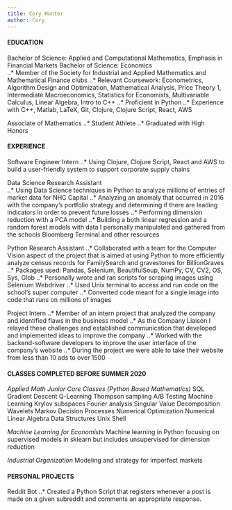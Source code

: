```yaml
---
title: Cory Hunter
author: Cory
---
```


#### EDUCATION

Bachelor of Science: Applied and Computational Mathematics, Emphasis in Financial Markets
Bachelor of Science: Economics          
..* Member of the Society for Industrial and Applied Mathematics and Mathematical Finance clubs
..* Relevant Coursework: Econometrics, Algorithm Design and Optimization, Mathematical Analysis, Price Theory 1, Intermediate Macroeconomics, Statistics for Economists, Multivariable Calculus, Linear Algebra, Intro to C++
..* Proficient in Python
..* Experience with C++, Matlab, LaTeX, Git, Clojure, Clojure Script, React, AWS

Associate of Mathematics
..* Student Athlete
..* Graduated with High Honors

#### EXPERIENCE
Software Engineer Intern
..* Using Clojure, Clojure Script, React and AWS to build a user-friendly system to support corporate supply chains

Data Science Research Assistant 	
..* Using Data Science techniques in Python to analyze millions of entries of market data for NHC Capital
..* Analyzing an anomaly that occurred in 2016 with the company’s portfolio strategy and determining if there are leading indicators in order to prevent future losses
..* Performing dimension reduction with a PCA model
..* Building a both linear regression and a random forest models with data I personally manipulated and gathered from the schools Bloomberg Terminal and other resources

Python Research Assistant
..* Collaborated with a team for the Computer Vision aspect of the project that is aimed at using Python to more efficiently analyze census records for FamilySearch and gravestones for BillionGraves
..* Packages used: Pandas, Selenium, BeautifulSoup, NumPy, CV, CV2, OS, Sys, Glob
..* Personally wrote and ran scripts for scraping images using Selenium Webdriver
..* Used Unix terminal to access and run code on the school’s super computer
..* Converted code meant for a single image into code that runs on millions of images

Project Intern
..* Member of an intern project that analyzed the company and identified flaws in the business model
..* As the Company Liaison I relayed these challenges and established communication that developed and implemented ideas to improve the company
..* Worked with the backend-software developers to improve the user interface of the company’s website
..* During the project we were able to take their website from less than 10 ads to over 1500

#### CLASSES COMPLETED BEFORE SUMMER 2020

*Applied Math Junior Core Classes (Python Based Mathematics)*
SQL
Gradient Descent
Q-Learning
Thompson sampling
A/B Testing	Machine Learning
Krylov subspaces
Fourier analysis
Singular Value Decomposition
Wavelets	Markov Decision Processes
Numerical Optimization
Numerical Linear Algebra
Data Structures
Unix Shell

*Machine Learning for Economists*
  Machine learning in Python focusing on supervised models in sklearn but includes unsupervised for dimension reduction

*Industrial Organization*
   Modeling and strategy for imperfect markets

#### PERSONAL PROJECTS

Reddit Bot
..* Created a Python Script that registers whenever a post is made on a given subreddit and comments an appropriate response.
